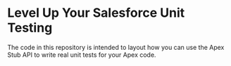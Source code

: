 # Level Up Your Salesforce Unit Testing

The code in this repository is intended to layout how you can use the Apex Stub API to write real unit tests for your Apex code.  

